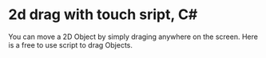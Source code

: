 # 2d drag with touch sript, C#
 You can move a 2D Object by simply draging anywhere on the screen.
Here is a free to use script to drag Objects.
